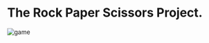 # The Rock Paper Scissors Project.

![game](https://user-images.githubusercontent.com/37816993/106369711-92f55b80-6332-11eb-9fb7-61ed5316e5a0.jpg)

